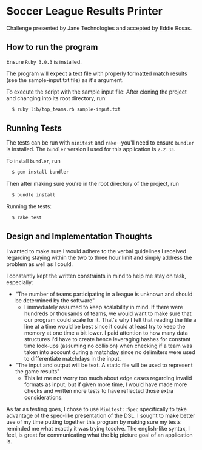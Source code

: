 # Soccer League Results Printer
Challenge presented by Jane Technologies and accepted by Eddie Rosas.

## How to run the program
Ensure `Ruby 3.0.3` is installed.

The program will expect a text file with properly formatted match results
(see the sample-input.txt file) as it's argument.

To execute the script with the sample input file:
After cloning the project and changing into its root directory,
run:

```sh
  $ ruby lib/top_teams.rb sample-input.txt
```

## Running Tests
The tests can be run with `minitest` and `rake`--you'll need to ensure
`bundler` is installed. The `bundler` version I used for this
application is `2.2.33`.

To install `bundler`, run 
```sh
  $ gem install bundler
```
Then after making sure you're in the root directory of the project,
run 
```sh
  $ bundle install
```

Running the tests:
```sh
  $ rake test
```
## Design and Implementation Thoughts

I wanted to make sure I would adhere to the verbal guidelines I received regarding
staying within the two to three hour limit and simply address the problem as
well as I could.

I constantly kept the written constraints in mind to help me stay on task,
especially:
  - "The number of teams participating in a league is unknown and should be determined
    by the software"
    - I immediately assumed to keep scalability in mind. If there were hundreds or thousands
      of teams, we would want to make sure that our program could scale for it. That's why
      I felt that reading the file a line at a time would be best since it could at least try to
      keep the memory at one time a bit lower. I paid attention to how many data structures I'd have to
      create hence leveraging hashes for constant time look-ups (assuming no collision) when checking
      if a team was taken into account during a matchday since no delimiters were used to differentiate
      matchdays in the input.
  - "The input and output will be text. A static file will be used to represent the game results"
    - This let me not worry too much about edge cases regarding invalid formats as
      input; but if given more time, I would have made more checks and written more
      tests to have reflected those extra considerations.

As far as testing goes, I chose to use `Minitest::Spec` specifically to take advantage of the spec-like
presentation of the DSL. I sought to make better use of my time putting together this program by making
sure my tests reminded me what exactly it was trying tosolve. The english-like syntax, I feel, is great
for communicating what the big picture goal of an application is.
